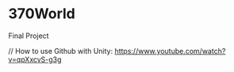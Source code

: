 # 370World
Final Project

// How to use Github with Unity:
https://www.youtube.com/watch?v=qpXxcvS-g3g
